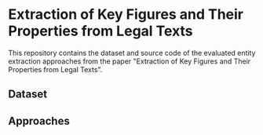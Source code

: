 # Extraction of Key Figures and Their Properties from Legal Texts
This repository contains the dataset and source code of the evaluated entity extraction approaches from the paper "Extraction of Key Figures and Their Properties from Legal Texts".

## Dataset

## Approaches